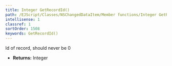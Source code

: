 ```yaml
---
title: Integer GetRecordId()
path: /EJScript/Classes/NSChangedDataItem/Member functions/Integer GetRecordId()
intellisense: 1
classref: 1
sortOrder: 1508
keywords: GetRecordId()
---
```



Id of record, should never be 0



* **Returns:** Integer


